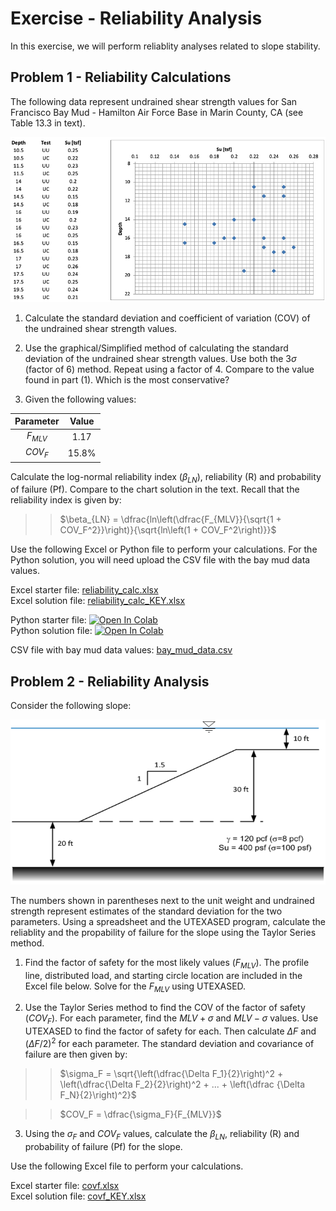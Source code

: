 # Exercise - Reliability Analysis

In this exercise, we will perform reliablity analyses related to slope stability.

## Problem 1 - Reliability Calculations

The following data represent undrained shear strength values for San Francisco Bay Mud - Hamilton Air Force Base in 
Marin County, CA (see Table 13.3 in text).

![bay_mud_data.png](bay_mud_data.png)

1) Calculate the standard deviation and coefficient of variation (COV) of the undrained shear strength values.

2) Use the graphical/Simplified method of calculating the standard deviation of the undrained shear strength values. 
   Use both the 3$\sigma$ (factor of 6) method. Repeat using a factor of 4. Compare to the value found in part (1). 
   Which is the most conservative?

3) Given the following values:

| Parameter | Value |
|:---------:|:-----:|
| $F_{MLV}$ | 1.17  |
|  $COV_F$  | 15.8% |

Calculate the log-normal reliability index ($\beta_{LN}$), reliability (R) and probability of failure (Pf). Compare to 
the chart solution in the text. Recall that the reliability index is given by:

>>$\beta_{LN} = \dfrac{ln\left(\dfrac{F_{MLV}}{\sqrt{1 + COV_F^2}}\right)}{\sqrt{ln\left(1 + COV_F^2\right)}}$

Use the following Excel or Python file to perform your calculations. For the Python solution, you will need upload 
the CSV file with the bay mud data values.

Excel starter file: [reliability_calc.xlsx](reliability_calc.xlsx)<br>
Excel solution file: [reliability_calc_KEY.xlsx](reliability_calc_KEY.xlsx)

Python starter file: <a href="https://colab.research.google.
com/github/njones61/ce544/blob/main/docs/unit2/11_reliability/reliability_calc.ipynb" target="_blank"><img 
src="https://colab.
research.google.com/assets/colab-badge.svg" alt="Open In Colab"/></a><br>
Python solution file: <a href="https://colab.research.google.
com/github/njones61/ce544/blob/main/docs/unit2/11_reliability/reliability_calc_KEY.ipynb" target="_blank"><img 
src="https://colab.
research.google.com/assets/colab-badge.svg" alt="Open In Colab"/></a>

CSV file with bay mud data values: [bay_mud_data.csv](bay_mud_data.csv)

## Problem 2 - Reliability Analysis

Consider the following slope:

![two_layer_slope.png](two_layer_slope.png)

The numbers shown in parentheses next to the unit weight and undrained strength represent estimates of the standard deviation for the two parameters. Using a spreadsheet and the UTEXASED program, calculate the reliablity and the propability of failure for the slope using the Taylor Series method.

1) Find the factor of safety for the most likely values ($F_{MLV}$). The profile line, distributed load, and starting circle location are included in the Excel file below. Solve for the $F_{MLV}$ using UTEXASED.

2) Use the Taylor Series method to find the COV of the factor of safety ($COV_F$). For each parameter, find the 
   $MLV+\sigma$ and $MLV-\sigma$ values. Use UTEXASED to find the factor of safety for each. Then calculate $\Delta F$ and $(\Delta F/2)^2$ for each parameter. The standard deviation and covariance of failure are then given by:

>>$\sigma_F = \sqrt{\left(\dfrac{\Delta F_1}{2}\right)^2 + \left(\dfrac{\Delta F_2}{2}\right)^2 + ... + \left(\dfrac
{\Delta F_N}{2}\right)^2}$

>>$COV_F = \dfrac{\sigma_F}{F_{MLV}}$

3) Using the $\sigma_F$ and $COV_F$ values, calculate the $\beta_{LN}$, reliability (R) and probability of failure 
   (Pf) for the slope.

Use the following Excel file to perform your calculations. 

Excel starter file: [covf.xlsx](covf.xlsx)<br>
Excel solution file: [covf_KEY.xlsx](covf_KEY.xlsx)

